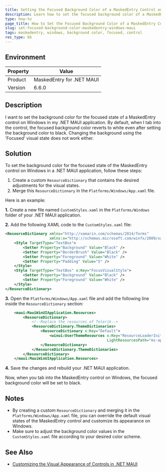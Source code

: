 ```yaml
---
title: Setting the Focused Background Color of a MaskedEntry Control on Windows
description: Learn how to set the focused background color of a MaskedEntry control on Windows in the MaskedEntry for .NET MAUI.
type: how-to
page_title: How to Set the Focused Background Color of a MaskedEntry Control on Windows | MaskedEntry for .NET MAUI
slug: set-focused-background-color-maskedentry-windows-maui
tags: maskedentry, windows, background color, focused, control
res_type: kb
---
```


## Environment

| Property | Value |
|----------|-------|
| Product | MaskedEntry for .NET MAUI |
| Version | 6.6.0 |

## Description

I want to set the background color for the focused state of a MaskedEntry control on Windows in my .NET MAUI application. By default, when I tab into the control, the focused background color reverts to white even after setting the background color to black. Changing the background using the 'Focused' visual state does not work either.

## Solution

To set the background color for the focused state of the MaskedEntry control on Windows in a .NET MAUI application, follow these steps:

1. Create a custom `ResourceDictionary` that contains the desired adjustments for the visual states.
2. Merge this `ResourceDictionary` in the `Platforms/Windows/App.xaml` file.

Here is an example:

**1.** Create a new file named `CustomStyles.xaml` in the `Platforms/Windows` folder of your .NET MAUI application.

**2.** Add the following XAML code to the `CustomStyles.xaml` file:

```xml
<ResourceDictionary xmlns="http://xamarin.com/schemas/2014/forms"
                    xmlns:x="http://schemas.microsoft.com/winfx/2009/xaml">
    <Style TargetType="TextBox">
        <Setter Property="Background" Value="Black" />
        <Setter Property="BorderBrush" Value="Black" />
        <Setter Property="Foreground" Value="White" />
        <Setter Property="Padding" Value="5" />
    </Style>
    <Style TargetType="TextBox" x:Key="FocusVisualStyle">
        <Setter Property="Background" Value="Black" />
        <Setter Property="Foreground" Value="White" />
    </Style>
</ResourceDictionary>
```

**3.** Open the `Platforms/Windows/App.xaml` file and add the following line inside the `ResourceDictionary` section:

```xml
    <maui:MauiWinUIApplication.Resources>
        <ResourceDictionary>
            <!--Replace the resources of Telerik-->
            <ResourceDictionary.ThemeDictionaries>
                <ResourceDictionary x:Key="Default">
                    <winui:UserThemeResources x:Key="ResourceLoaderInitializer"
                                              LightResourcesPath="ms-appx:///Platforms/Windows/CustomStyles.xaml"/>
                </ResourceDictionary>
            </ResourceDictionary.ThemeDictionaries>
        </ResourceDictionary>
    </maui:MauiWinUIApplication.Resources>
```

**4.** Save the changes and rebuild your .NET MAUI application.

Now, when you tab into the MaskedEntry control on Windows, the focused background color will be set to black.

## Notes

- By creating a custom `ResourceDictionary` and merging it in the `Platforms/Windows/App.xaml` file, you can override the default visual states of the MaskedEntry control and customize its appearance on Windows.
- Make sure to adjust the background color values in the `CustomStyles.xaml` file according to your desired color scheme.

## See Also

- [Customizing the Visual Appearance of Controls in .NET MAUI](https://docs.microsoft.com/en-us/dotnet/maui/user-interface/customize-controls/)
